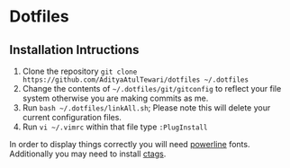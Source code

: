 # Dotfiles

## Installation Intructions
1. Clone the repository `git clone https://github.com/AdityaAtulTewari/dotfiles ~/.dotfiles`
1. Change the contents of `~/.dotfiles/git/gitconfig` to reflect your file system otherwise you are making commits as me.
1. Run `bash ~/.dotfiles/linkAll.sh`; Please note this will delete your current configuration files.
1. Run `vi ~/.vimrc`  within that file type `:PlugInstall`


In order to display things correctly you will need [powerline](https://github.com/powerline/fonts) fonts.
Additionally you may need to install [ctags](https://github.com/universal-ctags/ctags).

